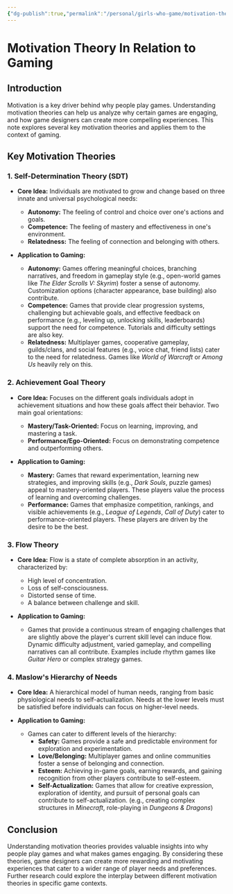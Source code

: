 ```yaml
---
{"dg-publish":true,"permalink":"/personal/girls-who-game/motivation-theory-in-relation-to-gaming/"}
---
```



# Motivation Theory In Relation to Gaming

## Introduction

Motivation is a key driver behind why people play games. Understanding motivation theories can help us analyze why certain games are engaging, and how game designers can create more compelling experiences. This note explores several key motivation theories and applies them to the context of gaming.

## Key Motivation Theories

### 1. Self-Determination Theory (SDT)

*   **Core Idea:** Individuals are motivated to grow and change based on three innate and universal psychological needs:
    *   **Autonomy:** The feeling of control and choice over one's actions and goals.
    *   **Competence:** The feeling of mastery and effectiveness in one's environment.
    *   **Relatedness:** The feeling of connection and belonging with others.

*   **Application to Gaming:**
    *   **Autonomy:** Games offering meaningful choices, branching narratives, and freedom in gameplay style (e.g., open-world games like *The Elder Scrolls V: Skyrim*) foster a sense of autonomy.  Customization options (character appearance, base building) also contribute.
    *   **Competence:** Games that provide clear progression systems, challenging but achievable goals, and effective feedback on performance (e.g., leveling up, unlocking skills, leaderboards) support the need for competence.  Tutorials and difficulty settings are also key.
    *   **Relatedness:** Multiplayer games, cooperative gameplay, guilds/clans, and social features (e.g., voice chat, friend lists) cater to the need for relatedness. Games like *World of Warcraft* or *Among Us* heavily rely on this.

### 2. Achievement Goal Theory

*   **Core Idea:** Focuses on the different goals individuals adopt in achievement situations and how these goals affect their behavior. Two main goal orientations:
    *   **Mastery/Task-Oriented:** Focus on learning, improving, and mastering a task.
    *   **Performance/Ego-Oriented:** Focus on demonstrating competence and outperforming others.

*   **Application to Gaming:**
    *   **Mastery:** Games that reward experimentation, learning new strategies, and improving skills (e.g., *Dark Souls*, puzzle games) appeal to mastery-oriented players. These players value the process of learning and overcoming challenges.
    *   **Performance:** Games that emphasize competition, rankings, and visible achievements (e.g., *League of Legends*, *Call of Duty*) cater to performance-oriented players. These players are driven by the desire to be the best.

### 3. Flow Theory

*   **Core Idea:** Flow is a state of complete absorption in an activity, characterized by:
    *   High level of concentration.
    *   Loss of self-consciousness.
    *   Distorted sense of time.
    *   A balance between challenge and skill.

*   **Application to Gaming:**
    *   Games that provide a continuous stream of engaging challenges that are slightly above the player's current skill level can induce flow.  Dynamic difficulty adjustment, varied gameplay, and compelling narratives can all contribute.  Examples include rhythm games like *Guitar Hero* or complex strategy games.

### 4. Maslow's Hierarchy of Needs

*   **Core Idea:** A hierarchical model of human needs, ranging from basic physiological needs to self-actualization. Needs at the lower levels must be satisfied before individuals can focus on higher-level needs.

*   **Application to Gaming:**
    *   Games can cater to different levels of the hierarchy:
        *   **Safety:** Games provide a safe and predictable environment for exploration and experimentation.
        *   **Love/Belonging:** Multiplayer games and online communities foster a sense of belonging and connection.
        *   **Esteem:** Achieving in-game goals, earning rewards, and gaining recognition from other players contribute to self-esteem.
        *   **Self-Actualization:** Games that allow for creative expression, exploration of identity, and pursuit of personal goals can contribute to self-actualization. (e.g., creating complex structures in *Minecraft*, role-playing in *Dungeons & Dragons*)

## Conclusion

Understanding motivation theories provides valuable insights into why people play games and what makes games engaging. By considering these theories, game designers can create more rewarding and motivating experiences that cater to a wider range of player needs and preferences. Further research could explore the interplay between different motivation theories in specific game contexts.
